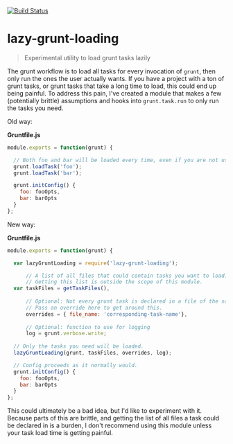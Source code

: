 [![Build Status](https://travis-ci.org/NickHeiner/lazy-grunt-loading.png)](https://travis-ci.org/NickHeiner/lazy-grunt-loading)

lazy-grunt-loading
==================
> Experimental utility to load grunt tasks lazily

The grunt workflow is to load all tasks for every invocation of `grunt`, then only run the ones the user actually wants. If you have a project with a ton of grunt tasks, or grunt tasks that take a long time to load, this could end up being painful. To address this pain, I've created a module that makes a few (potentially brittle) assumptions and hooks into `grunt.task.run` to only run the tasks you need. 

Old way:

**Gruntfile.js**
```js
module.exports = function(grunt) {

  // Both foo and bar will be loaded every time, even if you are not using all of them.
  grunt.loadTask('foo');
  grunt.loadTask('bar');

  grunt.initConfig() {
    foo: fooOpts,
    bar: barOpts
  }
};
```

New way: 

**Gruntfile.js**
```js
module.exports = function(grunt) {

  var lazyGruntLoading = require('lazy-grunt-loading');

      // A list of all files that could contain tasks you want to load. 
      // Getting this list is outside the scope of this module.
  var taskFiles = getTaskFiles(),
  
      // Optional: Not every grunt task is declared in a file of the same name. 
      // Pass an override here to get around this.
      overrides = { file_name: 'corresponding-task-name'},
      
      // Optional: function to use for logging
      log = grunt.verbose.write;
  
  // Only the tasks you need will be loaded.
  lazyGruntLoading(grunt, taskFiles, overrides, log);

  // Config proceeds as it normally would.
  grunt.initConfig() {
    foo: fooOpts,
    bar: barOpts
  }
};
```

This could ultimately be a bad idea, but I'd like to experiment with it. Because parts of this are brittle, and getting the list of all files a task could be declared in is a burden, I don't recommend using this module unless your task load time is getting painful.
